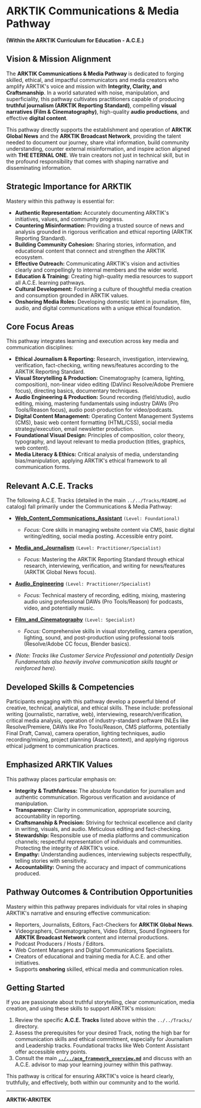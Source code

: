 # ARKTIK Communications & Media Pathway

**(Within the ARKTIK Curriculum for Education - A.C.E.)**

## Vision & Mission Alignment

The **ARKTIK Communications & Media Pathway** is dedicated to forging skilled, ethical, and impactful communicators and media creators who amplify ARKTIK's voice and mission with **Integrity, Clarity, and Craftsmanship**. In a world saturated with noise, manipulation, and superficiality, this pathway cultivates practitioners capable of producing **truthful journalism (ARKTIK Reporting Standard)**, compelling **visual narratives (Film & Cinematography)**, high-quality **audio productions**, and effective **digital content**.

This pathway directly supports the establishment and operation of **ARKTIK Global News** and the **ARKTIK Broadcast Network**, providing the talent needed to document our journey, share vital information, build community understanding, counter external misinformation, and inspire action aligned with **THE ETERNAL ONE**. We train creators not just in technical skill, but in the profound responsibility that comes with shaping narrative and disseminating information.

## Strategic Importance for ARKTIK

Mastery within this pathway is essential for:

*   **Authentic Representation:** Accurately documenting ARKTIK's initiatives, values, and community progress.
*   **Countering Misinformation:** Providing a trusted source of news and analysis grounded in rigorous verification and ethical reporting (ARKTIK Reporting Standard).
*   **Building Community Cohesion:** Sharing stories, information, and educational content that connect and strengthen the ARKTIK ecosystem.
*   **Effective Outreach:** Communicating ARKTIK's vision and activities clearly and compellingly to internal members and the wider world.
*   **Education & Training:** Creating high-quality media resources to support all A.C.E. learning pathways.
*   **Cultural Development:** Fostering a culture of thoughtful media creation and consumption grounded in ARKTIK values.
*   **Onshoring Media Roles:** Developing domestic talent in journalism, film, audio, and digital communications with a unique ethical foundation.

## Core Focus Areas

This pathway integrates learning and execution across key media and communication disciplines:

*   **Ethical Journalism & Reporting:** Research, investigation, interviewing, verification, fact-checking, writing news/features according to the ARKTIK Reporting Standard.
*   **Visual Storytelling & Production:** Cinematography (camera, lighting, composition), non-linear video editing (DaVinci Resolve/Adobe Premiere focus), directing basics, documentary techniques.
*   **Audio Engineering & Production:** Sound recording (field/studio), audio editing, mixing, mastering fundamentals using industry DAWs (Pro Tools/Reason focus), audio post-production for video/podcasts.
*   **Digital Content Management:** Operating Content Management Systems (CMS), basic web content formatting (HTML/CSS), social media strategy/execution, email newsletter production.
*   **Foundational Visual Design:** Principles of composition, color theory, typography, and layout relevant to media production (titles, graphics, web content).
*   **Media Literacy & Ethics:** Critical analysis of media, understanding bias/manipulation, applying ARKTIK's ethical framework to all communication forms.

## Relevant A.C.E. Tracks

The following A.C.E. Tracks (detailed in the main `../../Tracks/README.md` catalog) fall primarily under the Communications & Media Pathway:

*   **[Web_Content_Communications_Assistant](../../Tracks/Web_Content_Communications_Assistant/README.md)** `(Level: Foundational)`
    *   *Focus:* Core skills in managing website content via CMS, basic digital writing/editing, social media posting. Accessible entry point.
*   **[Media_and_Journalism](../../Tracks/Media_and_Journalism/README.md)** `(Level: Practitioner/Specialist)`
    *   *Focus:* Mastering the ARKTIK Reporting Standard through ethical research, interviewing, verification, and writing for news/features (ARKTIK Global News focus).
*   **[Audio_Engineering](../../Tracks/Audio_Engineering/README.md)** `(Level: Practitioner/Specialist)`
    *   *Focus:* Technical mastery of recording, editing, mixing, mastering audio using professional DAWs (Pro Tools/Reason) for podcasts, video, and potentially music.
*   **[Film_and_Cinematography](../../Tracks/Film_and_Cinematography/README.md)** `(Level: Specialist)`
    *   *Focus:* Comprehensive skills in visual storytelling, camera operation, lighting, sound, and post-production using professional tools (Resolve/Adobe CC focus, Blender basics).

*   _(Note: Tracks like Customer Service Professional and potentially Design Fundamentals also heavily involve communication skills taught or reinforced here)._

## Developed Skills & Competencies

Participants engaging with this pathway develop a powerful blend of creative, technical, analytical, and ethical skills. These include: professional writing (journalistic, narrative, web), interviewing, research/verification, critical media analysis, operation of industry-standard software (NLEs like Resolve/Premiere, DAWs like Pro Tools/Reason, CMS platforms, potentially Final Draft, Canva), camera operation, lighting techniques, audio recording/mixing, project planning (Asana context), and applying rigorous ethical judgment to communication practices.

## Emphasized ARKTIK Values

This pathway places particular emphasis on:
*   **Integrity & Truthfulness:** The absolute foundation for journalism and authentic communication. Rigorous verification and avoidance of manipulation.
*   **Transparency:** Clarity in communication, appropriate sourcing, accountability in reporting.
*   **Craftsmanship & Precision:** Striving for technical excellence and clarity in writing, visuals, and audio. Meticulous editing and fact-checking.
*   **Stewardship:** Responsible use of media platforms and communication channels; respectful representation of individuals and communities. Protecting the integrity of ARKTIK's voice.
*   **Empathy:** Understanding audiences, interviewing subjects respectfully, telling stories with sensitivity.
*   **Accountability:** Owning the accuracy and impact of communications produced.

## Pathway Outcomes & Contribution Opportunities

Mastery within this pathway prepares individuals for vital roles in shaping ARKTIK's narrative and ensuring effective communication:
*   Reporters, Journalists, Editors, Fact-Checkers for **ARKTIK Global News**.
*   Videographers, Cinematographers, Video Editors, Sound Engineers for **ARKTIK Broadcast Network** content and internal productions.
*   Podcast Producers / Hosts / Editors.
*   Web Content Managers and Digital Communications Specialists.
*   Creators of educational and training media for A.C.E. and other initiatives.
*   Supports **onshoring** skilled, ethical media and communication roles.

## Getting Started

If you are passionate about truthful storytelling, clear communication, media creation, and using these skills to support ARKTIK's mission:
1.  Review the specific **A.C.E. Tracks** listed above within the `../../Tracks/` directory.
2.  Assess the prerequisites for your desired Track, noting the high bar for communication skills and ethical commitment, especially for Journalism and Leadership tracks. Foundational tracks like Web Content Assistant offer accessible entry points.
3.  Consult the main **[`../../ace_framework_overview.md`](../../ace_framework_overview.md)** and discuss with an A.C.E. advisor to map your learning journey within this pathway.

This pathway is critical for ensuring ARKTIK's voice is heard clearly, truthfully, and effectively, both within our community and to the world.

---
**ARKTIK-ARKITEK**
